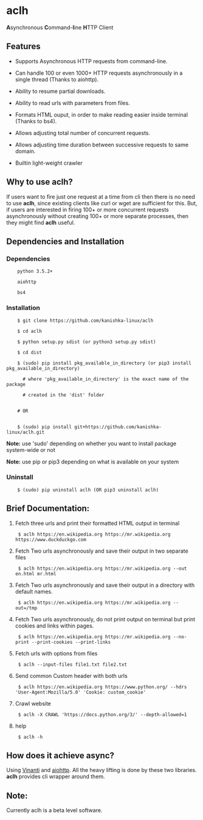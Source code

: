 # aclh

**A**synchronous **C**ommand-**l**ine **H**TTP Client

## Features

+ Supports Asynchronous HTTP requests from command-line.

+ Can handle 100 or even 1000+ HTTP requests asynchronously in a single thread (Thanks to aiohttp).

+ Ability to resume partial downloads.

+ Ability to read urls with parameters from files.

+ Formats HTML ouput, in order to make reading easier inside terminal (Thanks to bs4).

+ Allows adjusting total number of concurrent requests.

+ Allows adjusting time duration between successive requests to same domain.

+ Builtin light-weight crawler

## Why to use aclh?

If users want to fire just one request at a time from cli then there is no need to use **aclh**, since existing clients like curl or wget are sufficient for this. But, if users are interested in firing 100+ or more concurrent requests asynchronously without creating 100+ or more separate processes, then they might find **aclh** useful.


## Dependencies and Installation
    
### Dependencies

        python 3.5.2+
        
        aiohttp
        
        bs4

### Installation
        
        $ git clone https://github.com/kanishka-linux/aclh
        
        $ cd aclh
        
        $ python setup.py sdist (or python3 setup.py sdist)
        
        $ cd dist
        
        $ (sudo) pip install pkg_available_in_directory (or pip3 install pkg_available_in_directory) 
        
          # where 'pkg_available_in_directory' is the exact name of the package
          
          # created in the 'dist' folder
          
        
        # OR
        
        
        $ (sudo) pip install git+https://github.com/kanishka-linux/aclh.git
        
**Note:** use 'sudo' depending on whether you want to install package system-wide or not
        
**Note:** use pip or pip3 depending on what is available on your system

### Uninstall
        
        $ (sudo) pip uninstall aclh (OR pip3 uninstall aclh)

## Brief Documentation:

1. Fetch three urls and print their formatted HTML output in terminal

        $ aclh https://en.wikipedia.org https://mr.wikipedia.org https://www.duckduckgo.com

2. Fetch Two urls asynchronously and save their output in two separate files

        $ aclh https://en.wikipedia.org https://mr.wikipedia.org --out en.html mr.html
        
3. Fetch Two urls asynchronously and save their output in a directory with default names.

        $ aclh https://en.wikipedia.org https://mr.wikipedia.org --out=/tmp
        
4. Fetch Two urls asynchronously, do not print output on terminal but print cookies and links within pages.

        $ aclh https://en.wikipedia.org https://mr.wikipedia.org --no-print --print-cookies --print-links
        
5. Fetch urls with options from files

        $ aclh --input-files file1.txt file2.txt
        
6. Send common Custom header with both urls

        $ aclh https://en.wikipedia.org https://www.python.org/ --hdrs 'User-Agent:Mozilla/5.0' 'Cookie: custom_cookie'
        
7. Crawl website

        $ aclh -X CRAWL 'https://docs.python.org/3/' --depth-allowed=1
        
8. help

        $ aclh -h

## How does it achieve async?

Using [Vinanti](https://github.com/kanishka-linux/vinanti) and [aiohttp](https://github.com/aio-libs/aiohttp). All the heavy lifting is done by these two libraries. **aclh** provides cli wrapper around them.

## Note: 

Currently aclh is a beta level software.
